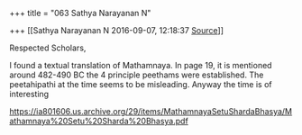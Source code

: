 +++
title = "063 Sathya Narayanan N"

+++
[[Sathya Narayanan N	2016-09-07, 12:18:37 [Source](https://groups.google.com/g/bvparishat/c/NPcHTRNM0Hk)]]



Respected Scholars,

  

I found a textual translation of Mathamnaya. In page 19, it is mentioned around 482-490 BC the 4 principle peethams were established. The peetahipathi at the time seems to be misleading. Anyway the time is of interesting

  

<https://ia801606.us.archive.org/29/items/MathamnayaSetuShardaBhasya/Mathamnaya%20Setu%20Sharda%20Bhasya.pdf>  

